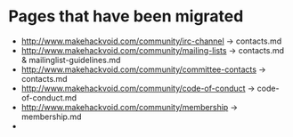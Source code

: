 # Pages that have been migrated


* http://www.makehackvoid.com/community/irc-channel -> contacts.md
* http://www.makehackvoid.com/community/mailing-lists -> contacts.md & mailinglist-guidelines.md
* http://www.makehackvoid.com/community/committee-contacts -> contacts.md
* http://www.makehackvoid.com/community/code-of-conduct -> code-of-conduct.md
* http://www.makehackvoid.com/community/membership -> membership.md
* 